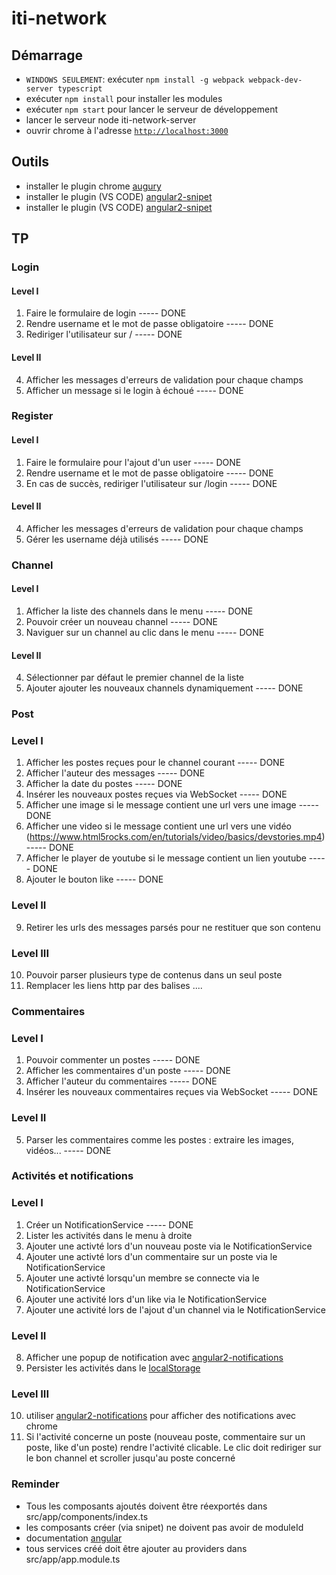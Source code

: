 # iti-network


## Démarrage
- `WINDOWS SEULEMENT`: exécuter `npm install -g webpack webpack-dev-server typescript`
- exécuter `npm install` pour installer les modules
- exécuter `npm start` pour lancer le serveur de développement
- lancer le serveur node iti-network-server
- ouvrir chrome à l'adresse [`http://localhost:3000`](http://localhost:3000)

## Outils
- installer le plugin chrome [augury](https://chrome.google.com/webstore/detail/augury/elgalmkoelokbchhkhacckoklkejnhcd)
- installer le plugin (VS CODE) [angular2-snipet](https://marketplace.visualstudio.com/items?itemName=johnpapa.Angular2)
- installer le plugin (VS CODE) [angular2-snipet](https://plugins.jetbrains.com/idea/plugin/8395-angular-2-typescript-live-templates)

## TP

### Login

#### Level I

1. Faire le formulaire de login ----- DONE
2. Rendre username et le mot de passe obligatoire ----- DONE
3. Rediriger l'utilisateur sur / ----- DONE

#### Level II

4. Afficher les messages d'erreurs de validation pour chaque champs
5. Afficher un message si le login à échoué ----- DONE

### Register

#### Level I

1. Faire le formulaire pour l'ajout d'un user ----- DONE
2. Rendre username et le mot de passe obligatoire ----- DONE
3. En cas de succès, rediriger l'utilisateur sur /login ----- DONE

#### Level II
4. Afficher les messages d'erreurs de validation  pour chaque champs
5. Gérer les username déjà utilisés ----- DONE


### Channel

#### Level I

1. Afficher la liste des channels dans le menu ----- DONE
2. Pouvoir créer un nouveau channel ----- DONE
3. Naviguer sur un channel au clic dans le menu ----- DONE

#### Level II

4. Sélectionner par défaut le premier channel de la liste
5. Ajouter ajouter les nouveaux channels dynamiquement ----- DONE

### Post

### Level I

1. Afficher les postes reçues pour le channel courant ----- DONE
2. Afficher l'auteur des messages ----- DONE
3. Afficher la date du postes ----- DONE
4. Insérer les nouveaux postes reçues via WebSocket ----- DONE
5. Afficher une image si le message contient une url vers une image ----- DONE
6. Afficher une video si le message contient une url vers une vidéo (https://www.html5rocks.com/en/tutorials/video/basics/devstories.mp4) ----- DONE
7. Afficher le player de youtube si le message contient un lien youtube ----- DONE
8. Ajouter le bouton like ----- DONE

### Level II
9. Retirer les urls des messages parsés pour ne restituer que son contenu

### Level III
10. Pouvoir parser plusieurs type de contenus dans un seul poste
11. Remplacer les liens http par des balises <a>...</a>.

### Commentaires

### Level I
1. Pouvoir commenter un postes ----- DONE
2. Afficher les commentaires d'un poste ----- DONE
3. Afficher l'auteur du commentaires ----- DONE
4. Insérer les nouveaux commentaires reçues via WebSocket ----- DONE

### Level II
5. Parser les commentaires comme les postes : extraire les images, vidéos... ----- DONE

### Activités et notifications

### Level I
1. Créer un NotificationService ----- DONE
2. Lister les activités dans le menu à droite
3. Ajouter une activté lors d'un nouveau poste via le NotificationService
4. Ajouter une activté lors d'un commentaire sur un poste via le NotificationService
5. Ajouter une activté lorsqu'un membre se connecte via le NotificationService
6. Ajouter une activité lors d'un like via le NotificationService
7. Ajouter une activité lors de l'ajout d'un channel via le NotificationService

### Level II
8. Afficher une popup de notification avec [angular2-notifications](https://github.com/flauc/angular2-notifications)
9. Persister les activités dans le [localStorage](https://developer.mozilla.org/fr/docs/Web/API/Window/localStorage)

### Level III
10. utiliser [angular2-notifications](https://github.com/flauc/angular2-notifications) pour afficher des notifications avec chrome
11. Si l'activité concerne un poste (nouveau poste, commentaire sur un poste, like d'un poste) rendre l'activité clicable.
Le clic doit rediriger sur le bon channel et scroller jusqu'au poste concerné


### Reminder

- Tous les composants ajoutés doivent être réexportés dans src/app/components/index.ts
- les composants créer (via snipet) ne doivent pas avoir de moduleId
- documentation [angular](https://angular.io/docs/ts/latest/)
- tous services créé doit être ajouter au providers dans src/app/app.module.ts